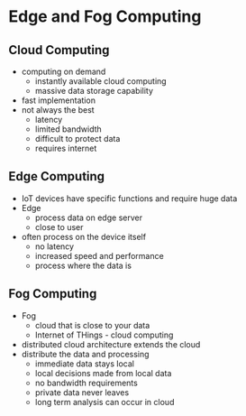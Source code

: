 # Edge and Fog Computing

## Cloud Computing

- computing on demand
  - instantly available cloud computing
  - massive data storage capability
- fast implementation
- not always the best
  - latency
  - limited bandwidth
  - difficult to protect data
  - requires internet

## Edge Computing

- IoT devices have specific functions and require huge data
- Edge
  - process data on edge server
  - close to user
- often process on the device itself
  - no latency
  - increased speed and performance
  - process where the data is

## Fog Computing

- Fog
  - cloud that is close to your data
  - Internet of THings - cloud computing
- distributed cloud architecture extends the cloud
- distribute the data and processing
  - immediate data stays local
  - local decisions made from local data
  - no bandwidth requirements
  - private data never leaves
  - long term analysis can occur in cloud
